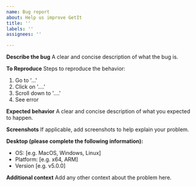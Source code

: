 ```yaml
---
name: Bug report
about: Help us improve GetIt
title: ''
labels: ''
assignees: ''

---
```


**Describe the bug**
A clear and concise description of what the bug is.

**To Reproduce**
Steps to reproduce the behavior:
1. Go to '...'
2. Click on '....'
3. Scroll down to '....'
4. See error

**Expected behavior**
A clear and concise description of what you expected to happen.

**Screenshots**
If applicable, add screenshots to help explain your problem.

**Desktop (please complete the following information):**
 - OS: [e.g. MacOS, Windows, Linux]
 - Platform: [e.g. x64, ARM]
 - Version [e.g. v5.0.0]

**Additional context**
Add any other context about the problem here.
